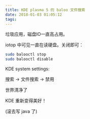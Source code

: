```yaml
---
title: KDE plasma 5 的 baloo 文件搜索
date: 2018-01-03 01:05:12
tags:
---
```


垃圾应用，磁盘IO一直高占用。

iotop 中可见一直在读硬盘。关闭即可：

```sh
sudo balooctl stop
sudo balooctl disable
```

KDE system settings:

搜索 -> 文件搜索 -> 禁用

世界清净了

KDE 重新变得美好！

(滚去写 java 了)